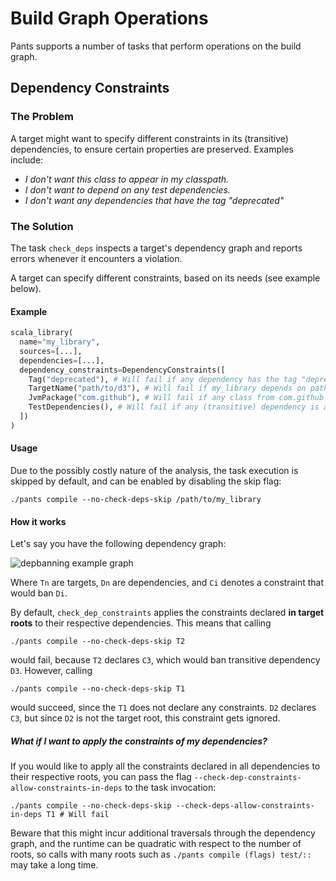 Build Graph Operations
======================

Pants supports a number of tasks that perform operations on the build graph.

Dependency Constraints
----------------------

### The Problem

A target might want to specify different constraints in its (transitive) dependencies,
to ensure certain properties are preserved. Examples include:

- _I don't want this class to appear in my classpath._
- _I don't want to depend on any test dependencies._
- _I don't want any dependencies that have the tag "deprecated"_

### The Solution

The task `check_deps` inspects a target's dependency graph and reports errors whenever it encounters a violation.

A target can specify different constraints, based on its needs (see example below).

#### Example

```python
scala_library(
  name="my_library",
  sources=[...],
  dependencies=[...],
  dependency_constraints=DependencyConstraints([
    Tag("deprecated"), # Will fail if any dependency has the tag "deprecated".
    TargetName("path/to/d3"), # Will fail if my_library depends on path/to/d3.
    JvmPackage("com.github"), # Will fail if any class from com.github is in the classpath
    TestDependencies(), # Will fail if any (transitive) dependency is a test suite.
  ])
)
```

#### Usage

Due to the possibly costly nature of the analysis, the task execution is skipped by default, and can be enabled by disabling the skip flag:

```./pants compile --no-check-deps-skip /path/to/my_library```

#### How it works

Let's say you have the following dependency graph:

![depbanning example graph](images/depbanning_example_graph.png)

Where `Tn` are targets, `Dn` are dependencies, and `Ci` denotes a constraint that would ban `Di`.

By default, `check_dep_constraints` applies the constraints declared **in target roots** to their respective dependencies. This means that calling 

`./pants compile --no-check-deps-skip T2`

would fail, because `T2` declares `C3`, which would ban transitive dependency `D3`. However, calling 

`./pants compile --no-check-deps-skip T1`

would succeed, since the `T1` does not declare any constraints. `D2` declares `C3`, but since `D2` is not the target root, this constraint gets ignored.

##### What if I want to apply the constraints of my dependencies?

If you would like to apply all the constraints declared in all dependencies to their respective roots, you can pass the flag `--check-dep-constraints-allow-constraints-in-deps` to the task invocation:

`./pants compile --no-check-deps-skip --check-deps-allow-constraints-in-deps T1 # Will fail`

Beware that this might incur additional traversals through the dependency graph, and the runtime can be quadratic with respect to the number of roots, so calls with many roots such as `./pants compile (flags) test/::` may take a long time.









